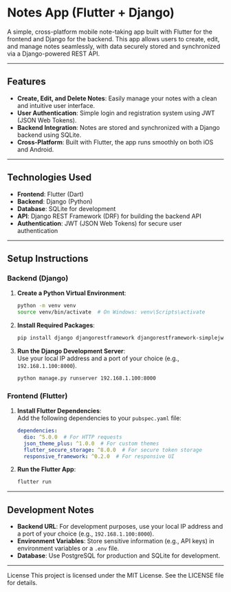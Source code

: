 # Notes App (Flutter + Django)  

A simple, cross-platform mobile note-taking app built with Flutter for the frontend and Django for the backend. This app allows users to create, edit, and manage notes seamlessly, with data securely stored and synchronized via a Django-powered REST API.  

---

## Features  
- **Create, Edit, and Delete Notes**: Easily manage your notes with a clean and intuitive user interface.  
- **User Authentication**: Simple login and registration system using JWT (JSON Web Tokens).  
- **Backend Integration**: Notes are stored and synchronized with a Django backend using SQLite.  
- **Cross-Platform**: Built with Flutter, the app runs smoothly on both iOS and Android.  

---

## Technologies Used  
- **Frontend**: Flutter (Dart)  
- **Backend**: Django (Python)  
- **Database**: SQLite for development  
- **API**: Django REST Framework (DRF) for building the backend API  
- **Authentication**: JWT (JSON Web Tokens) for secure user authentication  

---

## Setup Instructions  

### Backend (Django)  
1. **Create a Python Virtual Environment**:  
   ```bash  
   python -m venv venv  
   source venv/bin/activate  # On Windows: venv\Scripts\activate  
   ```  

2. **Install Required Packages**:  
   ```bash  
   pip install django djangorestframework djangorestframework-simplejwt  
   ```  

3. **Run the Django Development Server**:  
   Use your local IP address and a port of your choice (e.g., `192.168.1.100:8000`).  
   ```bash  
   python manage.py runserver 192.168.1.100:8000  
   ```  

### Frontend (Flutter)  
1. **Install Flutter Dependencies**:  
   Add the following dependencies to your `pubspec.yaml` file:  
   ```yaml  
   dependencies:  
     dio: ^5.0.0  # For HTTP requests  
     json_theme_plus: ^1.0.0  # For custom themes  
     flutter_secure_storage: ^8.0.0  # For secure token storage  
     responsive_framework: ^0.2.0  # For responsive UI  
   ```  

2. **Run the Flutter App**:  
   ```bash  
   flutter run  
   ```  

---

## Development Notes  
- **Backend URL**: For development purposes, use your local IP address and a port of your choice (e.g., `192.168.1.100:8000`).  
- **Environment Variables**: Store sensitive information (e.g., API keys) in environment variables or a `.env` file.  
- **Database**: Use PostgreSQL for production and SQLite for development.  

---


License
This project is licensed under the MIT License. See the LICENSE file for details.
